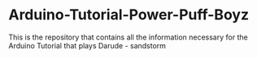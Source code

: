 # Arduino-Tutorial-Power-Puff-Boyz
This is the repository that contains all the information necessary for the Arduino Tutorial that plays Darude - sandstorm
